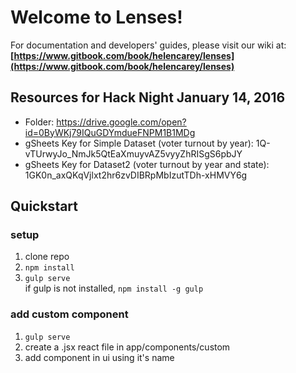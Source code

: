# Welcome to Lenses!

For documentation and developers' guides, please visit our wiki at:  
**[https://www.gitbook.com/book/helencarey/lenses](https://www.gitbook.com/book/helencarey/lenses)**

## Resources for Hack Night January 14, 2016
* Folder: https://drive.google.com/open?id=0ByWKj79IQuGDYmdueFNPM1B1MDg
* gSheets Key for Simple Dataset (voter turnout by year): 1Q-vTUrwyJo_NmJk5QtEaXmuyvAZ5vyyZhRISgS6pbJY
* gSheets Key for Dataset2 (voter turnout by year and state):  1GK0n_axQKqVjlxt2hr6zvDIBRpMbIzutTDh-xHMVY6g

## Quickstart 
### setup
1. clone repo
2. `npm install`
3. `gulp serve`   
    if gulp is not installed, `npm install -g gulp`

### add custom component
1. `gulp serve`
2. create a .jsx react file in app/components/custom
3. add component in ui using it's name
